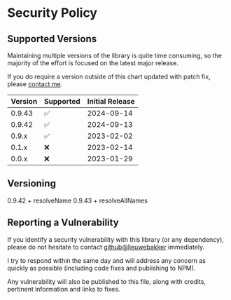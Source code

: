 # Security Policy

## Supported Versions

Maintaining multiple versions of the library is quite time consuming, so
the majority of the effort is focused on the latest major release.

If you do require a version outside of this chart updated with patch fix,
please [contact me](mailto:github@ricmoo.com).

| Version | Supported                                  | Initial Release   |
| ------- | ------------------------------------------ | ----------------- |
| 0.9.43  | :white_check_mark:                         | 2024-09-14        |
| 0.9.42  | :white_check_mark:                         | 2024-09-13        |
| 0.9.x   | :white_check_mark:                         | 2023-02-02        |
| 0.1.x   | :x:                                        | 2023-02-14        |
| 0.0.x   | :x:                                        | 2023-01-29        |



## Versioning
0.9.42 	+ resolveName
0.9.43 	+ resolveAllNames

## Reporting a Vulnerability

If you identify a security vulnerability with this library (or any dependency),
please do not hesitate to contact [github@lieuwebakker](mailto:lieuwe@panaderos.nl)
immediately.

I try to respond within the same day and will address any concern as quickly
as possible (including code fixes and publishing to NPM).

Any vulnerability will also be published to this file, along with credits,
pertinent information and links to fixes.
